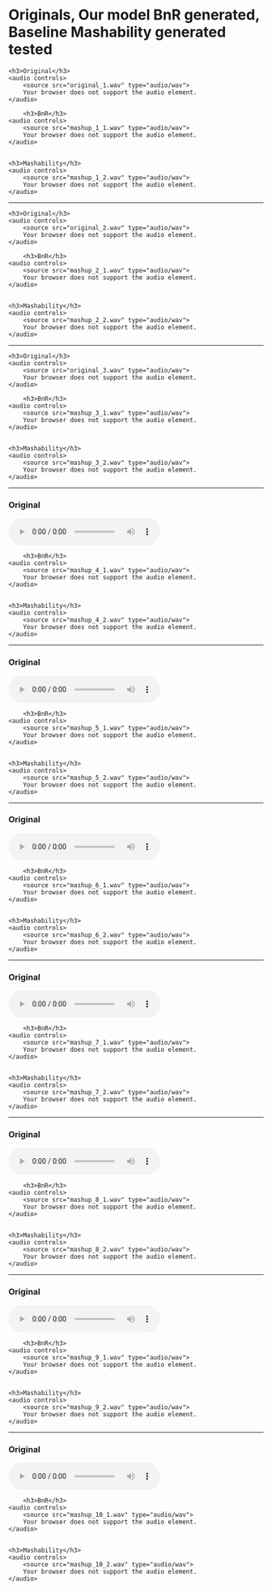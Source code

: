 <!DOCTYPE html>
<html lang="en">
<head>
    <meta charset="UTF-8">
    <meta name="viewport" content="width=device-width, initial-scale=1.0">
<!--     <title>Audio Player</title>
</head> -->
<body>
    <h1>Originals, Our model BnR generated, Baseline Mashability generated tested</h1>


    <h3>Original</h3>
    <audio controls>
        <source src="original_1.wav" type="audio/wav">
        Your browser does not support the audio element.
    </audio>

        <h3>BnR</h3>
    <audio controls>
        <source src="mashup_1_1.wav" type="audio/wav">
        Your browser does not support the audio element.
    </audio>


    <h3>Mashability</h3>
    <audio controls>
        <source src="mashup_1_2.wav" type="audio/wav">
        Your browser does not support the audio element.
    </audio>
    
<hr> <!-- This line adds a horizontal rule -->

    <h3>Original</h3>
    <audio controls>
        <source src="original_2.wav" type="audio/wav">
        Your browser does not support the audio element.
    </audio>

        <h3>BnR</h3>
    <audio controls>
        <source src="mashup_2_1.wav" type="audio/wav">
        Your browser does not support the audio element.
    </audio>


    <h3>Mashability</h3>
    <audio controls>
        <source src="mashup_2_2.wav" type="audio/wav">
        Your browser does not support the audio element.
    </audio>

<hr> <!-- This line adds a horizontal rule -->

    <h3>Original</h3>
    <audio controls>
        <source src="original_3.wav" type="audio/wav">
        Your browser does not support the audio element.
    </audio>

        <h3>BnR</h3>
    <audio controls>
        <source src="mashup_3_1.wav" type="audio/wav">
        Your browser does not support the audio element.
    </audio>


    <h3>Mashability</h3>
    <audio controls>
        <source src="mashup_3_2.wav" type="audio/wav">
        Your browser does not support the audio element.
    </audio>


<hr> <!-- This line adds a horizontal rule -->
    <h3>Original</h3>
    <audio controls>
        <source src="original_4.wav" type="audio/wav">
        Your browser does not support the audio element.
    </audio>

        <h3>BnR</h3>
    <audio controls>
        <source src="mashup_4_1.wav" type="audio/wav">
        Your browser does not support the audio element.
    </audio>


    <h3>Mashability</h3>
    <audio controls>
        <source src="mashup_4_2.wav" type="audio/wav">
        Your browser does not support the audio element.
    </audio>


<hr> <!-- This line adds a horizontal rule -->
    <h3>Original</h3>
    <audio controls>
        <source src="original_5.wav" type="audio/wav">
        Your browser does not support the audio element.
    </audio>

        <h3>BnR</h3>
    <audio controls>
        <source src="mashup_5_1.wav" type="audio/wav">
        Your browser does not support the audio element.
    </audio>


    <h3>Mashability</h3>
    <audio controls>
        <source src="mashup_5_2.wav" type="audio/wav">
        Your browser does not support the audio element.
    </audio>


<hr> <!-- This line adds a horizontal rule -->
    <h3>Original</h3>
    <audio controls>
        <source src="original_6.wav" type="audio/wav">
        Your browser does not support the audio element.
    </audio>

        <h3>BnR</h3>
    <audio controls>
        <source src="mashup_6_1.wav" type="audio/wav">
        Your browser does not support the audio element.
    </audio>


    <h3>Mashability</h3>
    <audio controls>
        <source src="mashup_6_2.wav" type="audio/wav">
        Your browser does not support the audio element.
    </audio>


<hr> <!-- This line adds a horizontal rule -->
    <h3>Original</h3>
    <audio controls>
        <source src="original_7.wav" type="audio/wav">
        Your browser does not support the audio element.
    </audio>

        <h3>BnR</h3>
    <audio controls>
        <source src="mashup_7_1.wav" type="audio/wav">
        Your browser does not support the audio element.
    </audio>


    <h3>Mashability</h3>
    <audio controls>
        <source src="mashup_7_2.wav" type="audio/wav">
        Your browser does not support the audio element.
    </audio>


<hr> <!-- This line adds a horizontal rule -->
    <h3>Original</h3>
    <audio controls>
        <source src="original_8.wav" type="audio/wav">
        Your browser does not support the audio element.
    </audio>

        <h3>BnR</h3>
    <audio controls>
        <source src="mashup_8_1.wav" type="audio/wav">
        Your browser does not support the audio element.
    </audio>


    <h3>Mashability</h3>
    <audio controls>
        <source src="mashup_8_2.wav" type="audio/wav">
        Your browser does not support the audio element.
    </audio>


<hr> <!-- This line adds a horizontal rule -->
    <h3>Original</h3>
    <audio controls>
        <source src="original_9.wav" type="audio/wav">
        Your browser does not support the audio element.
    </audio>

        <h3>BnR</h3>
    <audio controls>
        <source src="mashup_9_1.wav" type="audio/wav">
        Your browser does not support the audio element.
    </audio>


    <h3>Mashability</h3>
    <audio controls>
        <source src="mashup_9_2.wav" type="audio/wav">
        Your browser does not support the audio element.
    </audio>


<hr> <!-- This line adds a horizontal rule -->
    <h3>Original</h3>
    <audio controls>
        <source src="original_10.wav" type="audio/wav">
        Your browser does not support the audio element.
    </audio>

        <h3>BnR</h3>
    <audio controls>
        <source src="mashup_10_1.wav" type="audio/wav">
        Your browser does not support the audio element.
    </audio>


    <h3>Mashability</h3>
    <audio controls>
        <source src="mashup_10_2.wav" type="audio/wav">
        Your browser does not support the audio element.
    </audio>


</body>
</html>
